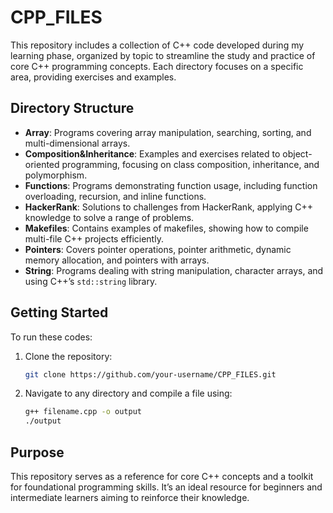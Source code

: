 # CPP_FILES

This repository includes a collection of C++ code developed during my learning phase, organized by topic to streamline the study and practice of core C++ programming concepts. Each directory focuses on a specific area, providing exercises and examples.

## Directory Structure

- **Array**: Programs covering array manipulation, searching, sorting, and multi-dimensional arrays.
- **Composition&Inheritance**: Examples and exercises related to object-oriented programming, focusing on class composition, inheritance, and polymorphism.
- **Functions**: Programs demonstrating function usage, including function overloading, recursion, and inline functions.
- **HackerRank**: Solutions to challenges from HackerRank, applying C++ knowledge to solve a range of problems.
- **Makefiles**: Contains examples of makefiles, showing how to compile multi-file C++ projects efficiently.
- **Pointers**: Covers pointer operations, pointer arithmetic, dynamic memory allocation, and pointers with arrays.
- **String**: Programs dealing with string manipulation, character arrays, and using C++’s `std::string` library.

## Getting Started

To run these codes:

1. Clone the repository:
   ```bash
   git clone https://github.com/your-username/CPP_FILES.git
   ```
2. Navigate to any directory and compile a file using:
   ```bash
   g++ filename.cpp -o output
   ./output
   ```

## Purpose

This repository serves as a reference for core C++ concepts and a toolkit for foundational programming skills. It’s an ideal resource for beginners and intermediate learners aiming to reinforce their knowledge.

